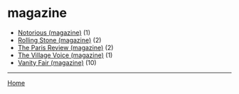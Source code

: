 # magazine

  * [Notorious (magazine)](../magazine/notorious/index.md) (1)
  * [Rolling Stone (magazine)](../magazine/rolling-stone/index.md) (2)
  * [The Paris Review (magazine)](../magazine/the-paris-review/index.md) (2)
  * [The Village Voice (magazine)](../magazine/the-village-voice/index.md) (1)
  * [Vanity Fair (magazine)](../magazine/vanity-fair/index.md) (10)

----

[Home](../index.md)
